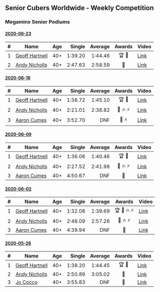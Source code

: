 ## Senior Cubers Worldwide - Weekly Competition
### Megaminx Senior Podiums
#### [2020-06-23](results/2020-06-23.md)

| # | Name | Age | Single | Average | Awards | Video |
| :--: | -- | :--: | --: | --: | :--: | -- |
| 1 | [Geoff Hartnell](../persons/geoff_hartnell.md) | 40+ | 1:39.20 | 1:44.46 | 🏆 🥇 | [Link](https://www.facebook.com/events/722150235200875/permalink/722255608523671/) |
| 2 | [Andy Nicholls](../persons/andy_nicholls.md) | 40+ | 2:47.63 | 2:58.59 | 🥈 | [Link](https://www.facebook.com/events/722150235200875/permalink/726569791425586/) |

#### [2020-06-16](results/2020-06-16.md)

| # | Name | Age | Single | Average | Awards | Video |
| :--: | -- | :--: | --: | --: | :--: | -- |
| 1 | [Geoff Hartnell](../persons/geoff_hartnell.md) | 40+ | 1:38.72 | 1:45.10 | 🏆 🥇 | [Link](https://www.facebook.com/events/604103587178706/permalink/604206750501723/) |
| 2 | [Andy Nicholls](../persons/andy_nicholls.md) | 40+ | 2:21.01 | 2:38.82 | 🥈 🔥 ⚡ | [Link](https://www.facebook.com/events/604103587178706/permalink/606984593557272/) |
| 3 | [Aaron Cumes](../persons/aaron_cumes.md) | 40+ | 3:52.70 | DNF | 🥉 ⚡ | [Link](https://www.facebook.com/events/604103587178706/permalink/604969967092068/) |

#### [2020-06-09](results/2020-06-09.md)

| # | Name | Age | Single | Average | Awards | Video |
| :--: | -- | :--: | --: | --: | :--: | -- |
| 1 | [Geoff Hartnell](../persons/geoff_hartnell.md) | 40+ | 1:36.06 | 1:40.46 | 🏆 🥇 | [Link](https://www.facebook.com/events/903549840109576/permalink/903702163427677/) |
| 2 | [Andy Nicholls](../persons/andy_nicholls.md) | 40+ | 2:27.52 | 2:41.98 | 🥈 🔥 ⚡ | [Link](https://www.facebook.com/events/903549840109576/permalink/904277553370138/) |
| 3 | [Aaron Cumes](../persons/aaron_cumes.md) | 40+ | 4:50.67 | DNF | 🥉 | [Link](https://www.facebook.com/events/903549840109576/permalink/903679113429982/) |

#### [2020-06-02](results/2020-06-02.md)

| # | Name | Age | Single | Average | Awards | Video |
| :--: | -- | :--: | --: | --: | :--: | -- |
| 1 | [Geoff Hartnell](../persons/geoff_hartnell.md) | 40+ | 1:32.08 | 1:39.69 | 🏆 🥇 🔥 ⚡ | [Link](https://www.facebook.com/events/3373950429496747/permalink/3374121619479628/) |
| 2 | [Andy Nicholls](../persons/andy_nicholls.md) | 40+ | 2:48.09 | 2:57.26 | 🥈 🔥 ⚡ | [Link](https://www.facebook.com/events/3373950429496747/permalink/3374518846106572/) |
| 3 | [Aaron Cumes](../persons/aaron_cumes.md) | 40+ | 4:39.94 | DNF | 🥉 | [Link](https://www.facebook.com/events/3373950429496747/permalink/3380188232206300/) |

#### [2020-05-26](results/2020-05-26.md)

| # | Name | Age | Single | Average | Awards | Video |
| :--: | -- | :--: | --: | --: | :--: | -- |
| 1 | [Geoff Hartnell](../persons/geoff_hartnell.md) | 40+ | 1:38.20 | 1:44.45 | 🏆 🥇 | [Link](https://www.facebook.com/events/688407551989463/permalink/688533835310168/) |
| 2 | [Andy Nicholls](../persons/andy_nicholls.md) | 40+ | 2:50.89 | 3:05.02 | 🥈 | [Link](https://www.facebook.com/events/688407551989463/permalink/690047708492114/) |
| 3 | [Jo Cocco](../persons/jo_cocco.md) | 40+ | 3:55.83 | DNF | 🥉 | [Link](https://www.facebook.com/events/688407551989463/permalink/689392185224333/) |


<!-- Global site tag (gtag.js) - Google Analytics -->
<script async src="https://www.googletagmanager.com/gtag/js?id=UA-86348435-3"></script>
<script>window.dataLayer = window.dataLayer || []; function gtag() {dataLayer.push(arguments);} gtag('js', new Date()); gtag('config', 'UA-86348435-3');</script>
